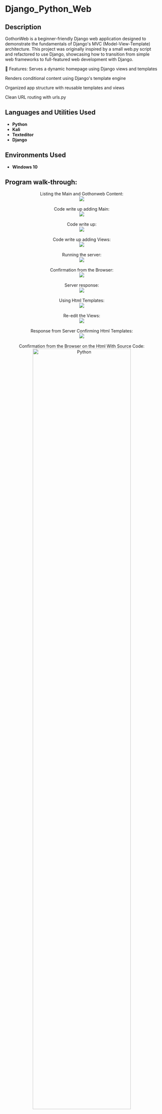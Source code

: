 <h1>Django_Python_Web</h1>

<h2>Description</h2>
GothonWeb is a beginner-friendly Django web application designed to demonstrate the fundamentals of Django's MVC (Model-View-Template) architecture. This project was originally inspired by a small web.py script and refactored to use Django, showcasing how to transition from simple web frameworks to full-featured web development with Django.

🚀 Features:
Serves a dynamic homepage using Django views and templates

Renders conditional content using Django's template engine

Organized app structure with reusable templates and views

Clean URL routing with urls.py
<br />

<h2>Languages and Utilities Used</h2>

- <b>Python</b>
- <b>Kali</b>
- <b>Texteditor</b>
- <b>Django</b>

<h2>Environments Used </h2>

- <b>Windows 10</b>

<h2>Program walk-through:</h2>

<p align="center">
Listing the Main and Gothonweb Content: <br/>
<img src="https://imgur.com/SkNFscH.png="Python"/>
<br />
<br />
Code write up adding Main: <br/>
<img src="https://imgur.com/LbIwDW4.png="Python"/>
<br />
<br />
Code write up: <br/>
<img src="https://imgur.com/LNT9nQy.png="Python"/>
<br />
<br />
Code write up adding Views: <br/>
<img src="https://imgur.com/S0eU0ty.png="Python"/>
<br />
<br />
Running the server: <br/>
<img src="https://imgur.com/Fo6ftr0.png="Python"/>
<br />
<br />
Confirmation from the Browser: <br/>
<img src="https://imgur.com/zfRbnwo.png="Python"/>
<br />
<br />
Server response: <br/>
<img src="https://imgur.com/uooN2iv.png="Python"/>
<br />
<br />
Using Html Templates: <br/>
<img src="https://imgur.com/3keRYCh.png="Python"/>
<br />
<br />
Re-edit the Views: <br/>
<img src="https://imgur.com/TybtFu9.png="Python"/>
<br />
<br />
Response from Server Confirming Html Templates: <br/>
<img src="https://imgur.com/jn80ZZa.png="Python"/>
<br />
<br />
Confirmation from the Browser on the Html With Source Code: <br/>
<img src="https://imgur.com/W30nXqe.png" height="80%" width="80%" alt="Python"/>
</p>

<!--
 ```diff
- text in red
+ text in green
! text in orange
# text in gray
@@ text in purple (and bold)@@
```
--!>
